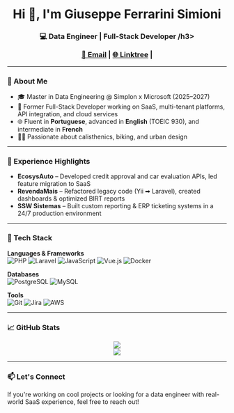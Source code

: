 <h1 align="center">Hi 👋, I'm Giuseppe Ferrarini Simioni</h1>
<h3 align="center">💻 Data Engineer | Full-Stack Developer /h3>

<p align="center">
  <a href="mailto:giuseppe.fsimioni@gmail.com">📧 Email</a> |
  <a href="https://linktr.ee/giuseppeFerrariniSimioni">🌐 Linktree</a> |
</p>

---

### 🧠 About Me

- 🎓 Master in Data Engineering @ Simplon x Microsoft (2025–2027)  
- 💼 Former Full-Stack Developer working on SaaS, multi-tenant platforms, API integration, and cloud services  
- 🌐 Fluent in **Portuguese**, advanced in **English** (TOEIC 930), and intermediate in **French**  
- 🧗‍♂️ Passionate about calisthenics, biking, and urban design  

---

### 💼 Experience Highlights

- **EcosysAuto** – Developed credit approval and car evaluation APIs, led feature migration to SaaS  
- **RevendaMais** – Refactored legacy code (Yii ➡ Laravel), created dashboards & optimized BIRT reports  
- **SSW Sistemas** – Built custom reporting & ERP ticketing systems in a 24/7 production environment  

---

### 🚀 Tech Stack

**Languages & Frameworks**  
![PHP](https://img.shields.io/badge/PHP-777BB4?style=flat&logo=php&logoColor=white)
![Laravel](https://img.shields.io/badge/Laravel-F55247?style=flat&logo=laravel&logoColor=white)
![JavaScript](https://img.shields.io/badge/JavaScript-F7DF1E?style=flat&logo=javascript&logoColor=black)
![Vue.js](https://img.shields.io/badge/Vue.js-4FC08D?style=flat&logo=vue.js&logoColor=white)
![Docker](https://img.shields.io/badge/Docker-2496ED?style=flat&logo=docker&logoColor=white)

**Databases**  
![PostgreSQL](https://img.shields.io/badge/PostgreSQL-336791?style=flat&logo=postgresql&logoColor=white)
![MySQL](https://img.shields.io/badge/MySQL-4479A1?style=flat&logo=mysql&logoColor=white)

**Tools**  
![Git](https://img.shields.io/badge/Git-F05032?style=flat&logo=git&logoColor=white)
![Jira](https://img.shields.io/badge/Jira-0052CC?style=flat&logo=jira&logoColor=white)
![AWS](https://img.shields.io/badge/AWS-232F3E?style=flat&logo=amazon-aws&logoColor=white)

---

### 📈 GitHub Stats

<p align="center">
  <img src="https://github-readme-stats.vercel.app/api?username=diozeppe&show_icons=true&theme=tokyonight" />
  <br />
  <img src="https://github-readme-streak-stats.herokuapp.com/?user=diozeppe&theme=tokyonight" />
</p>

---

### 📫 Let's Connect

If you're working on cool projects or looking for a data engineer with real-world SaaS experience, feel free to reach out!
